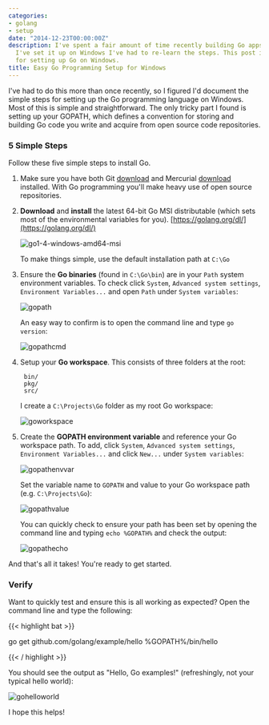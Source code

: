 ```yaml
---
categories:
- golang
- setup
date: "2014-12-23T00:00:00Z"
description: I've spent a fair amount of time recently building Go apps. Every time
  I've set it up on Windows I've had to re-learn the steps. This post is a short tutorial
  for setting up Go on Windows.
title: Easy Go Programming Setup for Windows
---
```


I've had to do this more than once recently, so I figured I'd document the simple steps for setting up the Go programming language on Windows. Most of this is simple and straightforward. The only tricky part I found is setting up your GOPATH, which defines a convention for storing and building Go code you write and acquire from open source code repositories.

### 5 Simple Steps ###

Follow these five simple steps to install Go.

1. Make sure you have both Git [download](http://git-scm.com/download/win) and Mercurial [download](http://mercurial.selenic.com/wiki/Download) installed. With Go programming you'll make heavy use of open source repositories.

2. **Download** and **install** the latest 64-bit Go MSI distributable (which sets most of the environmental variables for you). [https://golang.org/dl/](https://golang.org/dl/)

	![go1-4-windows-amd64-msi](https://cloud.githubusercontent.com/assets/746259/5536386/184c0a8c-8a4e-11e4-828c-dd3320fbdd41.png)

	To make things simple, use the default installation path at `C:\Go`

3. Ensure the **Go binaries** (found in `C:\Go\bin`) are in your `Path` system environment variables. To check click `System`, `Advanced system settings`, `Environment Variables...` and open `Path` under `System variables`:

	![gopath](https://cloud.githubusercontent.com/assets/746259/5536474/965ff18a-8a4f-11e4-853f-aede7735a6fd.png)

	An easy way to confirm is to open the command line and type `go version`:

	![gopathcmd](https://cloud.githubusercontent.com/assets/746259/5536483/e51af5c2-8a4f-11e4-8b7f-dddcf0a32548.png)

4. Setup your **Go workspace**. This consists of three folders at the root:

	    bin/
		pkg/
		src/

	I create a `C:\Projects\Go` folder as my root Go workspace: 

	![goworkspace](https://cloud.githubusercontent.com/assets/746259/5536646/909c8c06-8a52-11e4-8cb0-1ba9b5077f8a.png)

5. Create the **GOPATH environment variable** and reference your Go workspace path. To add, click `System`, `Advanced system settings`, `Environment Variables...` and click `New...` under `System variables`:

	![gopathenvvar](https://cloud.githubusercontent.com/assets/746259/5536717/6ef223da-8a53-11e4-96bf-3cbbd9acf589.png)

	Set the variable name to `GOPATH` and value to your Go workspace path (e.g. `C:\Projects\Go`):

	![gopathvalue](https://cloud.githubusercontent.com/assets/746259/5536757/feb28c94-8a53-11e4-9bf4-02728abe34e5.png)

	You can quickly check to ensure your path has been set by opening the command line and typing `echo %GOPATH%` and check the output:

	![gopathecho](https://cloud.githubusercontent.com/assets/746259/5536824/39de5004-8a55-11e4-8140-ee39858cc1f4.png)

And that's all it takes! You're ready to get started.

### Verify ###

Want to quickly test and ensure this is all working as expected? Open the command line and type the following:

{{< highlight bat >}}

go get github.com/golang/example/hello
%GOPATH%/bin/hello

{{< / highlight >}}

You should see the output as "Hello, Go examples!" (refreshingly, not your typical hello world):

![gohelloworld](https://cloud.githubusercontent.com/assets/746259/5536857/ad39c088-8a55-11e4-9080-c87d62ca55c8.png)

I hope this helps!